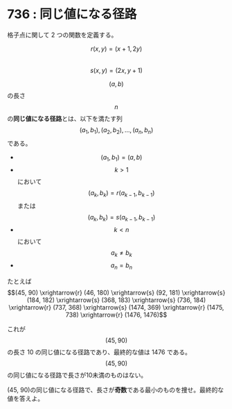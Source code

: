 # 736 : 同じ値になる径路

格子点に関して 2 つの関数を定義する。

$$r(x, y) = (x + 1, 2y)$$  
$$s(x, y) = (2x, y + 1)$$

$$(a, b)$$の長さ$$n$$の**同じ値になる径路**とは、以下を満たす列$$(a_1, b_1), (a_2, b_2), \dots, (a_n, b_n)$$である。

* $$(a_1, b_1) = (a, b)$$
* $$k > 1$$において$$(a_k, b_k) = r(a_{k-1}, b_{k-1})$$または$$(a_k, b_k) = s(a_{k-1}, b_{k-1})$$
* $$k < n$$において$$a_k \neq b_k$$
* $$a_n = b_n$$

たとえば  
$$(45, 90) \xrightarrow{r} (46, 180) \xrightarrow{s} (92, 181) \xrightarrow{s} (184, 182) \xrightarrow{s} (368, 183) \xrightarrow{s} (736, 184) \xrightarrow{r} (737, 368) \xrightarrow{s} (1474, 369) \xrightarrow{r} (1475, 738) \xrightarrow{r} (1476, 1476)$$

これが$$(45, 90)$$の長さ 10 の同じ値になる径路であり、最終的な値は 1476 である。$$(45, 90)$$の同じ値になる径路で長さが10未満のものはない。

\(45, 90\)の同じ値になる径路で、長さが**奇数**である最小のものを捜せ。最終的な値を答えよ。

